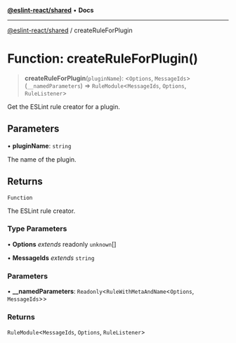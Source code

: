 [**@eslint-react/shared**](../README.md) • **Docs**

***

[@eslint-react/shared](../README.md) / createRuleForPlugin

# Function: createRuleForPlugin()

> **createRuleForPlugin**(`pluginName`): \<`Options`, `MessageIds`\>(`__namedParameters`) => `RuleModule`\<`MessageIds`, `Options`, `RuleListener`\>

Get the ESLint rule creator for a plugin.

## Parameters

• **pluginName**: `string`

The name of the plugin.

## Returns

`Function`

The ESLint rule creator.

### Type Parameters

• **Options** *extends* readonly `unknown`[]

• **MessageIds** *extends* `string`

### Parameters

• **\_\_namedParameters**: `Readonly`\<`RuleWithMetaAndName`\<`Options`, `MessageIds`\>\>

### Returns

`RuleModule`\<`MessageIds`, `Options`, `RuleListener`\>
